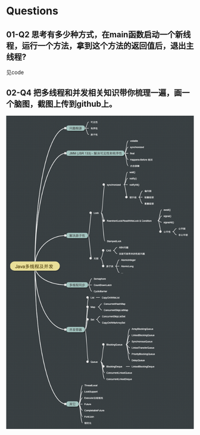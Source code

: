 # Questions

## 01-Q2 思考有多少种方式，在main函数启动一个新线程，运行一个方法，拿到这个方法的返回值后，退出主线程?

见code

## 02-Q4 把多线程和并发相关知识带你梳理一遍，画一个脑图，截图上传到github上。

![jvm](./static/Java多线程及并发.png)